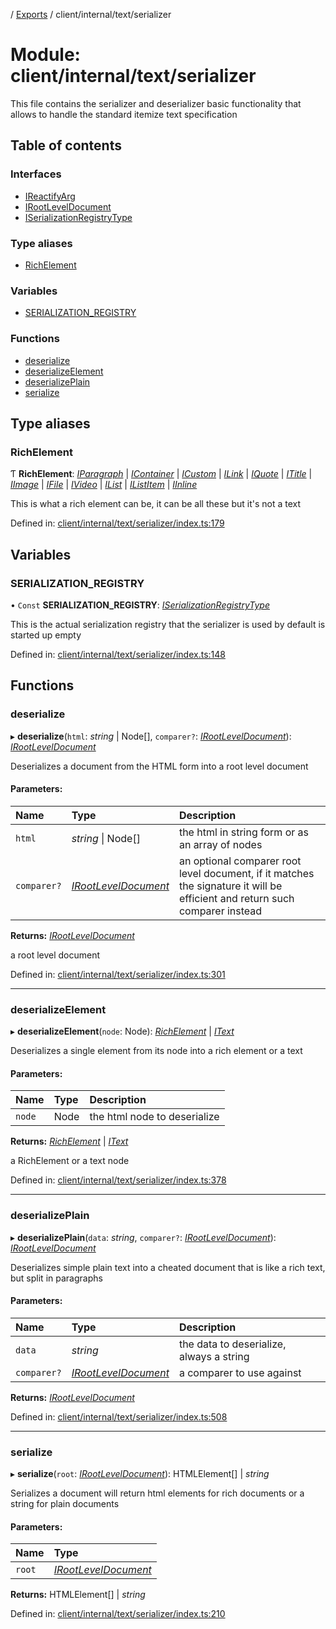[](../README.md) / [Exports](../modules.md) / client/internal/text/serializer

# Module: client/internal/text/serializer

This file contains the serializer and deserializer basic functionality that allows
to handle the standard itemize text specification

## Table of contents

### Interfaces

- [IReactifyArg](../interfaces/client_internal_text_serializer.ireactifyarg.md)
- [IRootLevelDocument](../interfaces/client_internal_text_serializer.irootleveldocument.md)
- [ISerializationRegistryType](../interfaces/client_internal_text_serializer.iserializationregistrytype.md)

### Type aliases

- [RichElement](client_internal_text_serializer.md#richelement)

### Variables

- [SERIALIZATION\_REGISTRY](client_internal_text_serializer.md#serialization_registry)

### Functions

- [deserialize](client_internal_text_serializer.md#deserialize)
- [deserializeElement](client_internal_text_serializer.md#deserializeelement)
- [deserializePlain](client_internal_text_serializer.md#deserializeplain)
- [serialize](client_internal_text_serializer.md#serialize)

## Type aliases

### RichElement

Ƭ **RichElement**: [*IParagraph*](../interfaces/client_internal_text_serializer_types_paragraph.iparagraph.md) \| [*IContainer*](../interfaces/client_internal_text_serializer_types_container.icontainer.md) \| [*ICustom*](../interfaces/client_internal_text_serializer_types_custom.icustom.md) \| [*ILink*](../interfaces/client_internal_text_serializer_types_link.ilink.md) \| [*IQuote*](../interfaces/client_internal_text_serializer_types_quote.iquote.md) \| [*ITitle*](../interfaces/client_internal_text_serializer_types_title.ititle.md) \| [*IImage*](../interfaces/client_internal_text_serializer_types_image.iimage.md) \| [*IFile*](../interfaces/client_internal_text_serializer_types_file.ifile.md) \| [*IVideo*](../interfaces/client_internal_text_serializer_types_video.ivideo.md) \| [*IList*](../interfaces/client_internal_text_serializer_types_list.ilist.md) \| [*IListItem*](../interfaces/client_internal_text_serializer_types_list_item.ilistitem.md) \| [*IInline*](../interfaces/client_internal_text_serializer_types_inline.iinline.md)

This is what a rich element can be, it can be all these
but it's not a text

Defined in: [client/internal/text/serializer/index.ts:179](https://github.com/onzag/itemize/blob/55e63f2c/client/internal/text/serializer/index.ts#L179)

## Variables

### SERIALIZATION\_REGISTRY

• `Const` **SERIALIZATION\_REGISTRY**: [*ISerializationRegistryType*](../interfaces/client_internal_text_serializer.iserializationregistrytype.md)

This is the actual serialization registry that the serializer is used
by default is started up empty

Defined in: [client/internal/text/serializer/index.ts:148](https://github.com/onzag/itemize/blob/55e63f2c/client/internal/text/serializer/index.ts#L148)

## Functions

### deserialize

▸ **deserialize**(`html`: *string* \| Node[], `comparer?`: [*IRootLevelDocument*](../interfaces/client_internal_text_serializer.irootleveldocument.md)): [*IRootLevelDocument*](../interfaces/client_internal_text_serializer.irootleveldocument.md)

Deserializes a document from the HTML form into a root level document

#### Parameters:

Name | Type | Description |
:------ | :------ | :------ |
`html` | *string* \| Node[] | the html in string form or as an array of nodes   |
`comparer?` | [*IRootLevelDocument*](../interfaces/client_internal_text_serializer.irootleveldocument.md) | an optional comparer root level document, if it matches the signature it will be efficient and return such comparer instead   |

**Returns:** [*IRootLevelDocument*](../interfaces/client_internal_text_serializer.irootleveldocument.md)

a root level document

Defined in: [client/internal/text/serializer/index.ts:301](https://github.com/onzag/itemize/blob/55e63f2c/client/internal/text/serializer/index.ts#L301)

___

### deserializeElement

▸ **deserializeElement**(`node`: Node): [*RichElement*](client_internal_text_serializer.md#richelement) \| [*IText*](../interfaces/client_internal_text_serializer_types_text.itext.md)

Deserializes a single element from its node into a rich element
or a text

#### Parameters:

Name | Type | Description |
:------ | :------ | :------ |
`node` | Node | the html node to deserialize   |

**Returns:** [*RichElement*](client_internal_text_serializer.md#richelement) \| [*IText*](../interfaces/client_internal_text_serializer_types_text.itext.md)

a RichElement or a text node

Defined in: [client/internal/text/serializer/index.ts:378](https://github.com/onzag/itemize/blob/55e63f2c/client/internal/text/serializer/index.ts#L378)

___

### deserializePlain

▸ **deserializePlain**(`data`: *string*, `comparer?`: [*IRootLevelDocument*](../interfaces/client_internal_text_serializer.irootleveldocument.md)): [*IRootLevelDocument*](../interfaces/client_internal_text_serializer.irootleveldocument.md)

Deserializes simple plain text into a cheated document
that is like a rich text, but split in paragraphs

#### Parameters:

Name | Type | Description |
:------ | :------ | :------ |
`data` | *string* | the data to deserialize, always a string   |
`comparer?` | [*IRootLevelDocument*](../interfaces/client_internal_text_serializer.irootleveldocument.md) | a comparer to use against    |

**Returns:** [*IRootLevelDocument*](../interfaces/client_internal_text_serializer.irootleveldocument.md)

Defined in: [client/internal/text/serializer/index.ts:508](https://github.com/onzag/itemize/blob/55e63f2c/client/internal/text/serializer/index.ts#L508)

___

### serialize

▸ **serialize**(`root`: [*IRootLevelDocument*](../interfaces/client_internal_text_serializer.irootleveldocument.md)): HTMLElement[] \| *string*

Serializes a document
will return html elements for rich documents
or a string for plain documents

#### Parameters:

Name | Type |
:------ | :------ |
`root` | [*IRootLevelDocument*](../interfaces/client_internal_text_serializer.irootleveldocument.md) |

**Returns:** HTMLElement[] \| *string*

Defined in: [client/internal/text/serializer/index.ts:210](https://github.com/onzag/itemize/blob/55e63f2c/client/internal/text/serializer/index.ts#L210)
